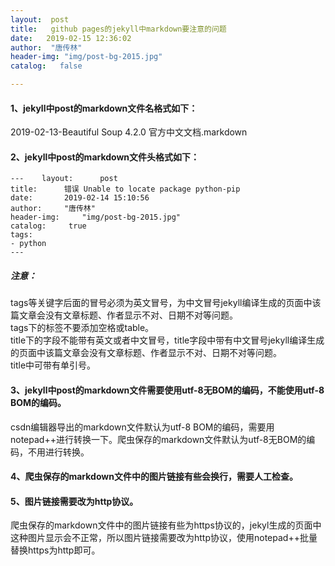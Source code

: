 ```yaml
---
layout:  post
title:   github pages的jekyll中markdown要注意的问题
date:   2019-02-15 12:36:02
author:  "唐传林"
header-img: "img/post-bg-2015.jpg"
catalog:   false

---
```

####  1、jekyll中post的markdown文件名格式如下：

2019-02-13-Beautiful Soup 4.2.0 官方中文文档.markdown

####  2、jekyll中post的markdown文件头格式如下：

    
    
    ---    layout:		post
    title: 		错误 Unable to locate package python-pip
    date: 		2019-02-14 15:10:56
    author:		"唐传林"
    header-img: 	"img/post-bg-2015.jpg"
    catalog:	 true
    tags:
    - python
    ---    

#####  注意：

tags等关键字后面的冒号必须为英文冒号，为中文冒号jekyll编译生成的页面中该篇文章会没有文章标题、作者显示不对、日期不对等问题。  
tags下的标签不要添加空格或table。  
title下的字段不能带有英文或者中文冒号，title字段中带有中文冒号jekyll编译生成的页面中该篇文章会没有文章标题、作者显示不对、日期不对等问题。  
title中可带有单引号。

####  3、jekyll中post的markdown文件需要使用utf-8无BOM的编码，不能使用utf-8 BOM的编码。

csdn编辑器导出的markdown文件默认为utf-8 BOM的编码，需要用notepad++进行转换一下。爬虫保存的markdown文件默认为utf-8无BOM的编码，不用进行转换。

####  4、爬虫保存的markdown文件中的图片链接有些会换行，需要人工检查。

####  5、图片链接需要改为http协议。

爬虫保存的markdown文件中的图片链接有些为https协议的，jekyl生成的页面中这种图片显示会不正常，所以图片链接需要改为http协议，使用notepad++批量替换https为http即可。

